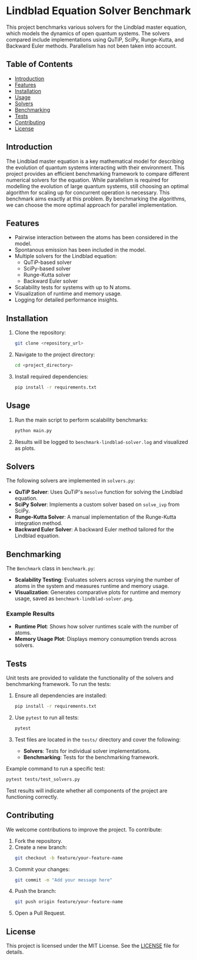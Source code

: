 # Lindblad Equation Solver Benchmark

This project benchmarks various solvers for the Lindblad master equation, which models the dynamics of open quantum systems. The solvers compared include implementations using QuTiP, SciPy, Runge-Kutta, and Backward Euler methods. Parallelism has not been taken into account.

## Table of Contents

- [Introduction](#introduction)
- [Features](#features)
- [Installation](#installation)
- [Usage](#usage)
- [Solvers](#solvers)
- [Benchmarking](#benchmarking)
- [Tests](#tests)
- [Contributing](#contributing)
- [License](#license)

## Introduction

The Lindblad master equation is a key mathematical model for describing the evolution of quantum systems interacting with their environment. This project provides an efficient benchmarking framework to compare different numerical solvers for the equation. While parallelism is required for modelling the evolution of large quantum systems, still choosing an optimal algorithm for scaling up for concurrent operation is necessary. This benchmark aims exactly at this problem. By benchmarking the algorithms, we can choose the more optimal approach for parallel implementation.

## Features
- Pairwise interaction between the atoms has been considered in the model.
- Spontanous emission has been included in the model.
- Multiple solvers for the Lindblad equation:
  - QuTiP-based solver
  - SciPy-based solver
  - Runge-Kutta solver
  - Backward Euler solver
- Scalability tests for systems with up to N atoms.
- Visualization of runtime and memory usage.
- Logging for detailed performance insights.

## Installation

1. Clone the repository:
   ```bash
   git clone <repository_url>
   ```
2. Navigate to the project directory:
   ```bash
   cd <project_directory>
   ```
3. Install required dependencies:
   ```bash
   pip install -r requirements.txt
   ```

## Usage

1. Run the main script to perform scalability benchmarks:
   ```bash
   python main.py
   ```
2. Results will be logged to `benchmark-lindblad-solver.log` and visualized as plots.

## Solvers

The following solvers are implemented in `solvers.py`:

- **QuTiP Solver**: Uses QuTiP's `mesolve` function for solving the Lindblad equation.
- **SciPy Solver**: Implements a custom solver based on `solve_ivp` from SciPy.
- **Runge-Kutta Solver**: A manual implementation of the Runge-Kutta integration method.
- **Backward Euler Solver**: A backward Euler method tailored for the Lindblad equation.

## Benchmarking

The `Benchmark` class in `benchmark.py`:

- **Scalability Testing**: Evaluates solvers across varying the number of atoms in the system and measures runtime and memory usage.
- **Visualization**: Generates comparative plots for runtime and memory usage, saved as `benchmark-lindblad-solver.png`.

### Example Results

- **Runtime Plot**: Shows how solver runtimes scale with the number of atoms.
- **Memory Usage Plot**: Displays memory consumption trends across solvers.

## Tests

Unit tests are provided to validate the functionality of the solvers and benchmarking framework. To run the tests:

1. Ensure all dependencies are installed:
   ```bash
   pip install -r requirements.txt
   ```

2. Use `pytest` to run all tests:
   ```bash
   pytest
   ```

3. Test files are located in the `tests/` directory and cover the following:
   - **Solvers**: Tests for individual solver implementations.
   - **Benchmarking**: Tests for the benchmarking framework.

Example command to run a specific test:
```bash
pytest tests/test_solvers.py
```

Test results will indicate whether all components of the project are functioning correctly.

## Contributing

We welcome contributions to improve the project. To contribute:

1. Fork the repository.
2. Create a new branch:
   ```bash
   git checkout -b feature/your-feature-name
   ```
3. Commit your changes:
   ```bash
   git commit -m "Add your message here"
   ```
4. Push the branch:
   ```bash
   git push origin feature/your-feature-name
   ```
5. Open a Pull Request.

## License

This project is licensed under the MIT License. See the [LICENSE](https://mit-license.org/) file for details.

